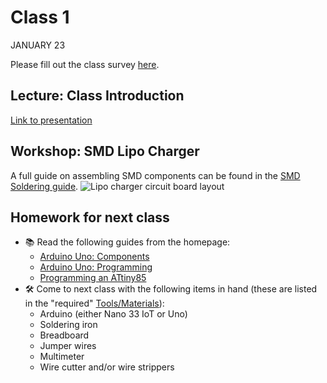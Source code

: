 # Class 1
JANUARY 23

Please fill out the class survey [here](https://forms.gle/ebmdDnuzm9DHCex3A).

## Lecture: Class Introduction
[Link to presentation](https://docs.google.com/presentation/d/1f32TYCWYq_et4pQvCJXLT8UleyH9hcFO3CgodOamDEY/edit?usp=sharing)

## Workshop: SMD Lipo Charger
A full guide on assembling SMD components can be found in the [SMD Soldering guide](https://homemadehardware.com/guides/smd-soldering/).
![Lipo charger circuit board layout](https://raw.githubusercontent.com/andySigler/homemade-hardware/master/examples/Integrated-Circuits/lipo-charger-MCP73831/eagle/fab/lipo-charger.png)

## Homework for next class

* 📚 Read the following guides from the homepage:
  * [Arduino Uno: Components](https://homemadehardware.com/guides/arduino-uno-components)
  * [Arduino Uno: Programming](https://homemadehardware.com/guides/arduino-uno-programming)
  * [Programming an ATtiny85](http://homemadehardware.com/guides/programming-an-attiny85/)
* 🛠️ Come to next class with the following items in hand (these are listed in the "required" [Tools/Materials](https://homemadehardware.com/things)):
  * Arduino (either Nano 33 IoT or Uno)
  * Soldering iron
  * Breadboard
  * Jumper wires
  * Multimeter
  * Wire cutter and/or wire strippers
